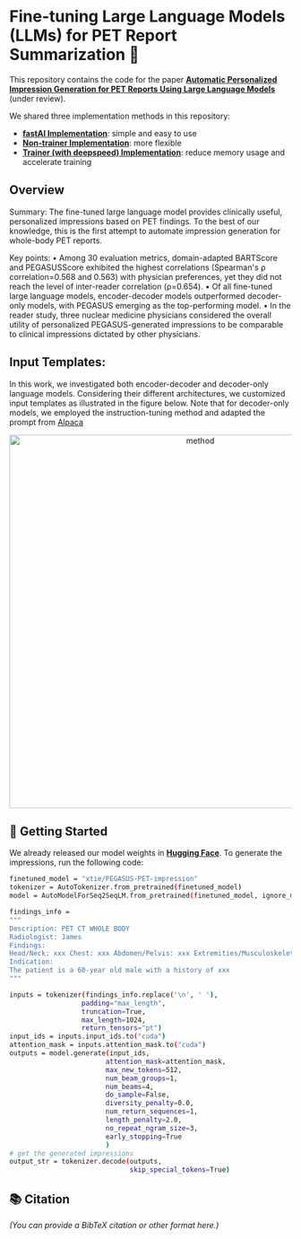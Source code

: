 # Fine-tuning Large Language Models (LLMs) for PET Report Summarization :bookmark_tabs:

This repository contains the code for the paper [**Automatic Personalized Impression Generation for PET Reports Using Large Language Models**](#link-to-paper) (under review). 

We shared three implementation methods in this repository: 
- [**fastAI Implementation**](https://github.com/xtie97/PET-Report-Summarization/tree/main/fastAI): simple and easy to use
- [**Non-trainer Implementation**](https://github.com/xtie97/PET-Report-Summarization/tree/main/nontrainer): more flexible
- [**Trainer (with deepspeed) Implementation**](https://github.com/xtie97/PET-Report-Summarization/tree/main/deepspeed): reduce memory usage and accelerate training

## Overview
Summary: The fine-tuned large language model provides clinically useful, personalized impressions based on PET findings. To the best of our knowledge, this is the first attempt to automate impression generation for whole-body PET reports. 

Key points:
•	Among 30 evaluation metrics, domain-adapted BARTScore and PEGASUSScore exhibited the highest correlations (Spearman's ρ correlation=0.568 and 0.563) with physician preferences, yet they did not reach the level of inter-reader correlation (ρ=0.654).
•	Of all fine-tuned large language models, encoder-decoder models outperformed decoder-only models, with PEGASUS emerging as the top-performing model.
•	In the reader study, three nuclear medicine physicians considered the overall utility of personalized PEGASUS-generated impressions to be comparable to clinical impressions dictated by other physicians.

## Input Templates:
In this work, we investigated both encoder-decoder and decoder-only language models. Considering their different architectures, we customized input templates as illustrated in the figure below. Note that for decoder-only models, we employed the instruction-tuning method and adapted the prompt from [Alpaca](https://github.com/tatsu-lab/stanford_alpaca)
<p align="center">
    <img src="./figures/input_template.tif" width="666" alt="method">
</p>

## 🚀 Getting Started

We already released our model weights in [**Hugging Face**](https://huggingface.co/xtie/PEGASUS-PET-impression). To generate the impressions, run the following code:

```bash
finetuned_model = "xtie/PEGASUS-PET-impression"
tokenizer = AutoTokenizer.from_pretrained(finetuned_model) 
model = AutoModelForSeq2SeqLM.from_pretrained(finetuned_model, ignore_mismatched_sizes=True).eval()

findings_info =
"""
Description: PET CT WHOLE BODY
Radiologist: James
Findings:
Head/Neck: xxx Chest: xxx Abdomen/Pelvis: xxx Extremities/Musculoskeletal: xxx
Indication:
The patient is a 60-year old male with a history of xxx
"""

inputs = tokenizer(findings_info.replace('\n', ' '),
                  padding="max_length",
                  truncation=True,
                  max_length=1024,
                  return_tensors="pt")
input_ids = inputs.input_ids.to("cuda")
attention_mask = inputs.attention_mask.to("cuda")
outputs = model.generate(input_ids,
                        attention_mask=attention_mask,
                        max_new_tokens=512, 
                        num_beam_groups=1,
                        num_beams=4, 
                        do_sample=False,
                        diversity_penalty=0.0,
                        num_return_sequences=1, 
                        length_penalty=2.0,
                        no_repeat_ngram_size=3,
                        early_stopping=True
                        )
# get the generated impressions
output_str = tokenizer.decode(outputs,
                              skip_special_tokens=True)

```

## 📚 Citation


_(You can provide a BibTeX citation or other format here.)_


